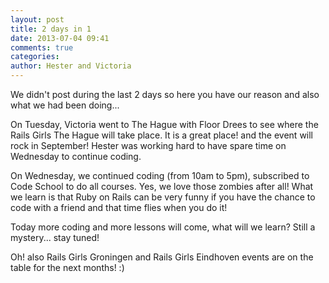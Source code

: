 ```yaml
---
layout: post
title: 2 days in 1
date: 2013-07-04 09:41
comments: true
categories: 
author: Hester and Victoria
---
```

We didn't post during the last 2 days so here you have our reason and also what we had been doing...

On Tuesday, Victoria went to The Hague with Floor Drees to see where the Rails Girls The Hague will take place. It is a great place! and the event will rock in September!
Hester was working hard to have spare time on Wednesday to continue coding.

On Wednesday, we continued coding (from 10am to 5pm), subscribed to Code School to do all courses. Yes, we love those zombies after all! What we learn is that Ruby on Rails can be very funny if you have the chance to code with a friend and that time flies when you do it!

Today more coding and more lessons will come, what will we learn? Still a mystery... stay tuned!

Oh! also Rails Girls Groningen and Rails Girls Eindhoven events are on the table for the next months! :)